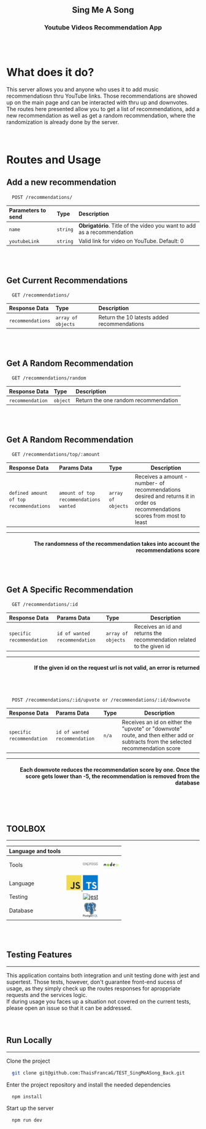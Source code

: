   <body >
  <h2 align="center">Sing Me A Song</h2>
  <h3 align="center">Youtube Videos Recommendation App</h3>

</br>
</br>

# What does it do?

<div align="rigth"> This server allows you and anyone who uses it to add music recommendatiosn thru YouTube links. Those recommendations are showed up on the main page and can be interacted with thru up and downvotes.
</br>
The routes here presented allow you to get a list of recommendations, add a new recommendation as well as get a random recommendation, where the randomization is already done by the server.</div>

</br>
</br>

# Routes and Usage

## Add a new recommendation

```http
  POST /recommendations/
```

| Parameters to send | Type     | Description                                                             |
| :----------------- | :------- | :---------------------------------------------------------------------- |
| `name`             | `string` | **Obrigatório**. Title of the video you want to add as a recommendation |
| `youtubeLink`      | `string` | Valid link for video on YouTube. Default: 0                             |

</br>
</br>

## Get Current Recommendations

```http
  GET /recommendations/
```

| Response Data     | Type               | Description                                 |
| :---------------- | :----------------- | :------------------------------------------ |
| `recommendations` | `array of objects` | Return the 10 latests added recommendations |

</br>
</br>

## Get A Random Recommendation

```http
  GET /recommendations/random
```

| Response Data    | Type     | Description                          |
| :--------------- | :------- | :----------------------------------- |
| `recommendation` | `object` | Return the one random recommendation |

</br>
</br>

## Get A Random Recommendation

```http
  GET /recommendations/top/:amount
```

| Response Data                           | Params Data                            | Type               | Description                                                                                                                |
| :-------------------------------------- | :------------------------------------- | :----------------- | -------------------------------------------------------------------------------------------------------------------------- |
| `defined amount of top recommendations` | `amount of top recommendations wanted` | `array of objects` | Receives a amount -number- of recommendations desired and returns it in order os recommendations scores from most to least |

---

<h4 align="right" color="blue"> The randomness of the recommendation takes into account the recommendations score</h4>
</br>
</br>

## Get A Specific Recommendation

```http
  GET /recommendations/:id
```

| Response Data              | Params Data                   | Type               | Description                                                           |
| :------------------------- | :---------------------------- | :----------------- | --------------------------------------------------------------------- |
| `specific recommendation ` | `id of wanted recommendation` | `array of objects` | Receives an id and returns the recommendation related to the given id |

---

<h4 align="right" color="blue"> If the given id on the request url is not valid, an error is returned</h4>
</br>
</br>

```http
  POST /recommendations/:id/upvote or /recommendations/:id/downvote
```

| Response Data              | Params Data                   | Type  | Description                                                                                                                        |
| :------------------------- | :---------------------------- | :---- | ---------------------------------------------------------------------------------------------------------------------------------- |
| `specific recommendation ` | `id of wanted recommendation` | `n/a` | Receives an id on either the "upvote" or "downvote" route, and then either add or subtracts from the selected recommendation score |

---

<h4 align="right" color="blue"> Each downvote reduces the recommendation score by one. Once the score gets lower than -5, the recommendation is removed from the database</h4>
</br>
</br>

</br>

## TOOLBOX

---

| Language and tools |                                                                                                                                                                                                                                                                                                                                                                                                                                                                                                           |                                                                                                                                                                                                                          |
| :----------------- | --------------------------------------------------------------------------------------------------------------------------------------------------------------------------------------------------------------------------------------------------------------------------------------------------------------------------------------------------------------------------------------------------------------------------------------------------------------------------------------------------------: | :----------------------------------------------------------------------------------------------------------------------------------------------------------------------------------------------------------------------: |
| Tools              |                                                                                                                                                                                                                                                                            <a href="https://expressjs.com" target="_blank" rel="noreferrer"> <img src="https://raw.githubusercontent.com/devicons/devicon/master/icons/express/express-original-wordmark.svg" alt="express" width="40" height="40"/> </a> | <a href="https://nodejs.org" target="_blank" rel="noreferrer"> <img src="https://raw.githubusercontent.com/devicons/devicon/master/icons/nodejs/nodejs-original-wordmark.svg" alt="nodejs" width="40" height="40"/> </a> |
| Language           | <a href="https://developer.mozilla.org/en-US/docs/Web/JavaScript" target="_blank" rel="noreferrer"> <img src="https://raw.githubusercontent.com/devicons/devicon/master/icons/javascript/javascript-original.svg" alt="javascript" width="40" height="40"/> </a> <a href="https://www.typescriptlang.org/" target="_blank" rel="noreferrer"> <img src="https://raw.githubusercontent.com/devicons/devicon/master/icons/typescript/typescript-original.svg" alt="typescript" width="40" height="40"/> </a> |
| Testing            |                                                                                                                                                                                                                                                                                                                            <a href="https://jestjs.io" target="_blank" rel="noreferrer"> <img src="https://www.vectorlogo.zone/logos/jestjsio/jestjsio-icon.svg" alt="jest" width="40" height="40"/> </a> |                                                                                                                                                                                                                          |
| Database           |                                                                                                                                                                                                                                                               <a href="https://www.postgresql.org" target="_blank" rel="noreferrer"><img src="https://raw.githubusercontent.com/devicons/devicon/master/icons/postgresql/postgresql-original-wordmark.svg" alt="postgresql" width="40" height="40"/> </a> |

</br>
</br>

## Testing Features

---

<div align="rigth"> This application contains both integration and unit testing done with jest and supertest. Those tests, however, don't guarantee front-end  sucess of usage, as they simply check up the routes responses for aproppriate requests and the services logic.
</br>
If during usage you faces up a situation not covered on the current tests, please open an issue so that it can be addressed.</div>

</br>
</br>

## Run Locally

---

Clone the project

```bash
  git clone git@github.com:ThaisFrancaG/TEST_SingMeASong_Back.git
```

Enter the project repository and install the needed dependencies

```bash
  npm install
```

Start up the server

```bash
  npm run dev
```
